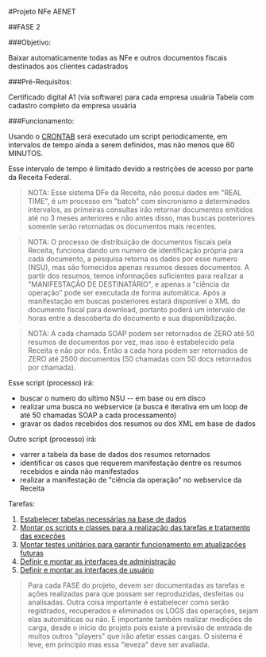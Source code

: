 #Projeto NFe AENET

##FASE 2

###Objetivo:

Baixar automaticamente todas as NFe e outros documentos fiscais destinados aos clientes cadastrados

###Pré-Requisitos:

Certificado digital A1 (via software) para cada empresa usuária
Tabela com cadastro completo da empresa usuária

###Funcionamento:

Usando o [CRONTAB](Cron.md) será executado um script periodicamente, em intervalos de tempo ainda a serem definidos, 
mas não menos que 60 MINUTOS. 

Esse intervalo de tempo é limitado devido a restrições de acesso por parte da Receita Federal.

>NOTA: Esse sistema DFe da Receita, não possui dados em "REAL TIME", é um processo em "batch" com sincronismo a determinados intervalos, as primeiras consultas irão retornar documentos emitidos até no 3 meses anteriores e não antes disso, mas buscas posteriores somente serão retornadas os documentos mais recentes.

>NOTA: O processo de distribuição de documentos fiscais pela Receita, funciona dando um numero de identificação própria para cada documento, a pesquisa retorna os dados por esse numero (NSU), mas são fornecidos apenas resumos desses documentos. A partir dos resumos, temos informações suficientes para realizar a "MANIFESTAÇÃO DE DESTINATÁRIO", e apenas a "ciência da operação" pode ser executada de forma automática. Após a manifestação em buscas posteriores estará disponível o XML do documento fiscal para download, portanto poderá um intervalo de horas entre a descoberta do documento e sua disponibilização.

>NOTA: A cada chamada SOAP podem ser retornados de ZERO até 50 resumos de documentos por vez, mas isso é estabelecido pela Receita e não por nós. Então a cada hora podem ser retornados de ZERO até 2500 documentos (50 chamadas com 50 docs retornados por chamada).

Esse script (processo) irá:

* buscar o numero do ultimo NSU -- em base ou em disco
* realizar uma busca no webservice (a busca é iterativa em um loop de até 50 chamadas SOAP a cada processamento) 
* gravar os dados recebidos dos resumos ou dos XML em base de dados

Outro script (processo) irá:

* varrer a tabela da base de dados dos resumos retornados 
* identificar os casos que requerem manifestação dentre os resumos recebidos e ainda não manifestados
* realizar a manifestação de "ciência da operação" no webservice da Receita

Tarefas:

1. [Estabelecer tabelas necessárias na base de dados](Fase2_Tarefa1.md)
2. [Montar os scripts e classes para a realização das tarefas e tratamento das exceções](Fase2_Tarefa2.md)
3. [Montar testes unitários para garantir funcionamento em atualizações futuras](Fase2_Tarefa3.md)
4. [Definir e montar as interfaces de administração](Fase2_Tarefa4.md)
5. [Definir e montar as interfaces de usuário](Fase2_Tarefa5.md) 

>Para cada FASE do projeto, devem ser documentadas as tarefas e ações realizadas para que possam ser reproduzidas, desfeitas ou analisadas.
>Outra coisa importante é estabelecer como serão registrados, recuperados e eliminados  os LOGS das operações, sejam elas automáticas ou não. 
>E importante também realizar medições de carga, desde o inicio do projeto pois existe a previsão de entrada de muitos outros "players" que irão afetar essas cargas. O sistema é leve, em principio mas essa "leveza" deve ser avaliada.

